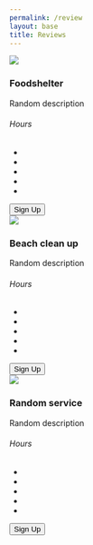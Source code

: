 ```yaml
---
permalink: /review
layout: base
title: Reviews
---
```


<!DOCTYPE html>
<html lang="en">
<head>
    <meta charset="UTF-8">
    <meta name="viewport" content="width=device-width, initial-scale=1.0">
    <title>Review Page</title>
    <link rel="stylesheet" href="style.css">
</head>
<body>
    

<!DOCTYPE html>
<html>
    <head>
        <title>Volunteer Service Cards design with HTML and CSS</title>
        <meta charset="utf-8">
        <meta name="viewpoint" content="width=device-width, initial-scale=1.0">
        <link rel="stylesheet" href="https://cdnjs.cloudflare.com/ajax/libs/font-awesome/6.0.0-beta2/css/all.min.css">

<link rel="stylesheet" href="style.css">
    </head>
    <body>
        <div class="gallery">
            <div class="content">
                <img src="shoes.png">
                <h3>Foodshelter</h3>
                <p>Random description</p>
                <h6>Hours</h6>
                <ul>
                    <li><i class="fa fa-star checked"></i></li>
                    <li><i class="fa fa-star checked"></i></li>
                    <li><i class="fa fa-star checked"></i></li>
                    <li><i class="fa fa-star checked"></i></li>
                    <li><i class="fa fa-star"></i></li>
                </ul>
                <button class="buy-1">Sign Up</button>
            </div>
            <div class="content">
                <img src="shoes.png">
                <h3>Beach clean up</h3>
                <p>Random description</p>
                <h6>Hours</h6>
                <ul>
                    <li><i class="fa fa-star checked"></i></li>
                    <li><i class="fa fa-star checked"></i></li>
                    <li><i class="fa fa-star checked"></i></li>
                    <li><i class="fa fa-star"></i></li>
                    <li><i class="fa fa-star"></i></li>
                </ul>
                <button class="buy-2">Sign Up</button>
            </div>
            <div class="content">
                <img src="shoes.png">
                <h3>Random service</h3>
                <p>Random description</p>
                <h6>Hours</h6>
                <ul>
                    <li><i class="fa fa-star checked"></i></li>
                    <li><i class="fa fa-star checked"></i></li>
                    <li><i class="fa fa-star checked"></i></li>
                    <li><i class="fa fa-star"></i></li>
                    <li><i class="fa fa-star"></i></li>
                </ul>
                <button class="buy-3">Sign Up</button>
            </div>
        </div>
    </body>
</html>
</body>
</html>
